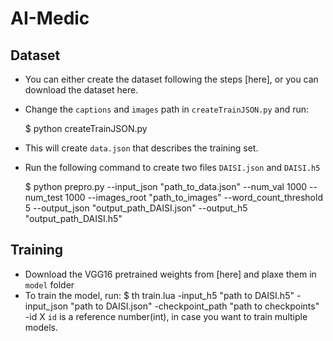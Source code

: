 # AI-Medic


## Dataset
- You can either create the dataset following the steps [here], or you can download the dataset here.
- Change the `captions` and `images` path in `createTrainJSON.py` and run:

    $ python createTrainJSON.py
- This will create `data.json`  that describes the training set.
- Run the following command to create two files `DAISI.json` and `DAISI.h5`

    $ python prepro.py --input_json "path_to_data.json" --num_val 1000 --num_test 1000 --images_root "path_to_images" --word_count_threshold 5 --output_json "output_path_DAISI.json" --output_h5 "output_path_DAISI.h5"

## Training
- Download the VGG16 pretrained weights from [here] and plaxe them in `model` folder
- To train the model, run:
   $ th train.lua -input_h5 "path to DAISI.h5" -input_json "path to DAISI.json" -checkpoint_path "path to checkpoints" -id X
`id` is a reference number(int), in case you want to train multiple models.
